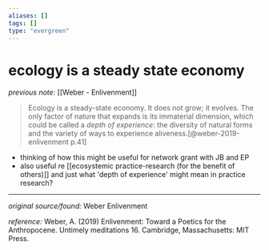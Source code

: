 ```yaml
---
aliases: []
tags: []
type: "evergreen"
---
```


# ecology is a steady state economy

_previous note:_ [[Weber - Enlivenment]]

> Ecology is a steady-­state economy. It does not grow; it evolves. The only factor of nature that expands is its immaterial dimension, which could be called a _depth of experience_: the diversity of natural forms and the variety of ways to experience aliveness.[@weber-2019-enlivenment p.41]

- thinking of how this might be useful for network grant with JB and EP
- also useful re [[ecosystemic practice-research (for the benefit of others)]] and just what 'depth of experience' might mean in practice research?

---

_original source/found:_ Weber Enlivenment

_reference:_ Weber, A. (2019) Enlivenment: Toward a Poetics for the Anthropocene. Untimely meditations 16. Cambridge, Massachusetts: MIT Press.




